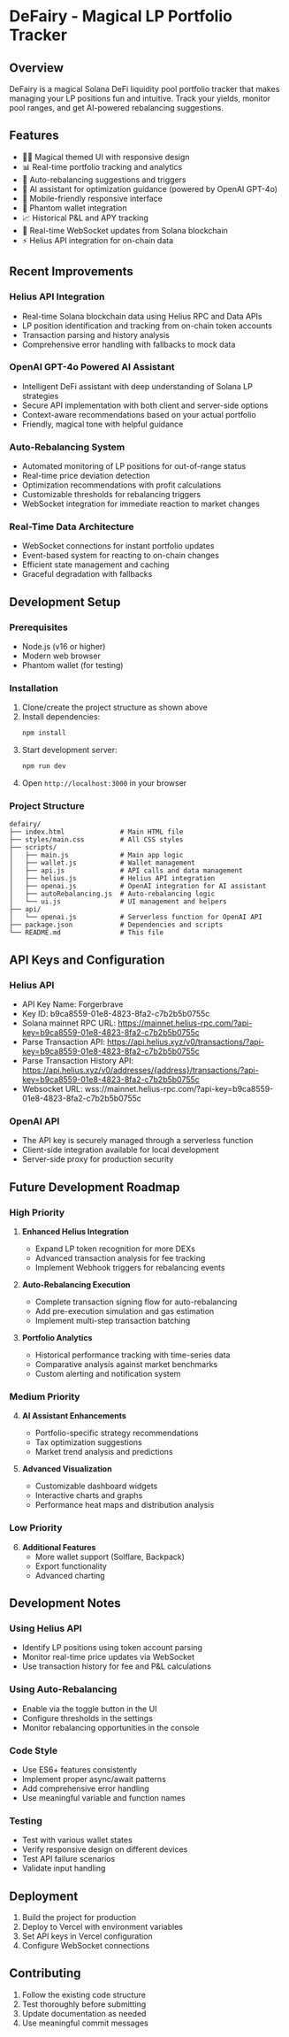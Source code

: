 # DeFairy - Magical LP Portfolio Tracker

## Overview
DeFairy is a magical Solana DeFi liquidity pool portfolio tracker that makes managing your LP positions fun and intuitive. Track your yields, monitor pool ranges, and get AI-powered rebalancing suggestions.

## Features
- 🧚‍♀️ Magical themed UI with responsive design
- 📊 Real-time portfolio tracking and analytics
- 🔄 Auto-rebalancing suggestions and triggers
- 🤖 AI assistant for optimization guidance (powered by OpenAI GPT-4o)
- 📱 Mobile-friendly responsive interface
- 🔗 Phantom wallet integration
- 📈 Historical P&L and APY tracking
- 🔌 Real-time WebSocket updates from Solana blockchain
- ⚡ Helius API integration for on-chain data

## Recent Improvements

### Helius API Integration
- Real-time Solana blockchain data using Helius RPC and Data APIs
- LP position identification and tracking from on-chain token accounts
- Transaction parsing and history analysis
- Comprehensive error handling with fallbacks to mock data

### OpenAI GPT-4o Powered AI Assistant
- Intelligent DeFi assistant with deep understanding of Solana LP strategies
- Secure API implementation with both client and server-side options
- Context-aware recommendations based on your actual portfolio
- Friendly, magical tone with helpful guidance

### Auto-Rebalancing System
- Automated monitoring of LP positions for out-of-range status
- Real-time price deviation detection
- Optimization recommendations with profit calculations
- Customizable thresholds for rebalancing triggers
- WebSocket integration for immediate reaction to market changes

### Real-Time Data Architecture
- WebSocket connections for instant portfolio updates
- Event-based system for reacting to on-chain changes
- Efficient state management and caching
- Graceful degradation with fallbacks

## Development Setup

### Prerequisites
- Node.js (v16 or higher)
- Modern web browser
- Phantom wallet (for testing)

### Installation
1. Clone/create the project structure as shown above
2. Install dependencies:
   ```bash
   npm install
   ```
3. Start development server:
   ```bash
   npm run dev
   ```
4. Open `http://localhost:3000` in your browser

### Project Structure
```
defairy/
├── index.html              # Main HTML file
├── styles/main.css         # All CSS styles
├── scripts/
│   ├── main.js             # Main app logic
│   ├── wallet.js           # Wallet management
│   ├── api.js              # API calls and data management
│   ├── helius.js           # Helius API integration
│   ├── openai.js           # OpenAI integration for AI assistant
│   ├── autoRebalancing.js  # Auto-rebalancing logic
│   └── ui.js               # UI management and helpers
├── api/
│   └── openai.js           # Serverless function for OpenAI API
├── package.json            # Dependencies and scripts
└── README.md               # This file
```

## API Keys and Configuration

### Helius API
- API Key Name: Forgerbrave
- Key ID: b9ca8559-01e8-4823-8fa2-c7b2b5b0755c
- Solana mainnet RPC URL: https://mainnet.helius-rpc.com/?api-key=b9ca8559-01e8-4823-8fa2-c7b2b5b0755c
- Parse Transaction API: https://api.helius.xyz/v0/transactions/?api-key=b9ca8559-01e8-4823-8fa2-c7b2b5b0755c
- Parse Transaction History API: https://api.helius.xyz/v0/addresses/{address}/transactions/?api-key=b9ca8559-01e8-4823-8fa2-c7b2b5b0755c
- Websocket URL: wss://mainnet.helius-rpc.com/?api-key=b9ca8559-01e8-4823-8fa2-c7b2b5b0755c

### OpenAI API
- The API key is securely managed through a serverless function
- Client-side integration available for local development
- Server-side proxy for production security

## Future Development Roadmap

### High Priority
1. **Enhanced Helius Integration**
   - Expand LP token recognition for more DEXs
   - Advanced transaction analysis for fee tracking
   - Implement Webhook triggers for rebalancing events

2. **Auto-Rebalancing Execution**
   - Complete transaction signing flow for auto-rebalancing
   - Add pre-execution simulation and gas estimation
   - Implement multi-step transaction batching

3. **Portfolio Analytics**
   - Historical performance tracking with time-series data
   - Comparative analysis against market benchmarks
   - Custom alerting and notification system

### Medium Priority
4. **AI Assistant Enhancements**
   - Portfolio-specific strategy recommendations
   - Tax optimization suggestions
   - Market trend analysis and predictions

5. **Advanced Visualization**
   - Customizable dashboard widgets
   - Interactive charts and graphs
   - Performance heat maps and distribution analysis

### Low Priority
6. **Additional Features**
   - More wallet support (Solflare, Backpack)
   - Export functionality
   - Advanced charting

## Development Notes

### Using Helius API
- Identify LP positions using token account parsing
- Monitor real-time price updates via WebSocket
- Use transaction history for fee and P&L calculations

### Using Auto-Rebalancing
- Enable via the toggle button in the UI
- Configure thresholds in the settings
- Monitor rebalancing opportunities in the console

### Code Style
- Use ES6+ features consistently
- Implement proper async/await patterns
- Add comprehensive error handling
- Use meaningful variable and function names

### Testing
- Test with various wallet states
- Verify responsive design on different devices
- Test API failure scenarios
- Validate input handling

## Deployment
1. Build the project for production
2. Deploy to Vercel with environment variables
3. Set API keys in Vercel configuration
4. Configure WebSocket connections

## Contributing
1. Follow the existing code structure
2. Test thoroughly before submitting
3. Update documentation as needed
4. Use meaningful commit messages 